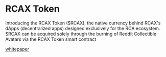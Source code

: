 # RCAX Token

Introducing the RCAX Token ($RCAX), the native currency behind RCAX's dApps (decentralized apps) designed exclusively for the RCA ecosystem. $RCAX can be acquired solely through the burning of Reddit Collectible Avatars via the RCAX Token smart contract

[whitepaper](https://whitepaper.rcax.io/rcax-token-v2)
